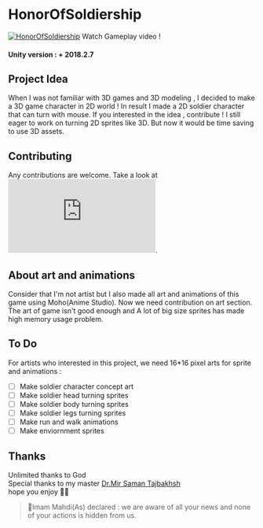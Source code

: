 # HonorOfSoldiership  
[![HonorOfSoldiership](https://github.com/amirihusayn/HonorOfSoldiership/blob/main/Assets/Sprites/Screen.jpg)](https://youtu.be/C8ORI2uycVc)
Watch Gameplay video !

#### Unity version : + 2018.2.7 

## Project Idea
When I was not familiar with 3D games and 3D modeling , I decided to make a 3D game character in 2D world ! In result I made a 2D soldier character that can turn with mouse. If you interested in the idea , contribute !
I still eager to work on turning 2D sprites like 3D. But now it would be time saving to use 3D assets.

## Contributing
Any contributions are welcome. Take a look at ![Contributing guideline](https://github.com/amirihusayn/HonorOfSoldiership/blob/main/CONTRIBUTING.md).

## About art and animations
Consider that I'm not artist but I also made all art and animations of this game using Moho(Anime Studio). Now we need contribution on art section. The art of game isn't good enough and A lot of big size sprites has made high memory usage problem.

## To Do
For artists who interested in this project, we need 16*16 pixel arts for sprite and animations :  
- [ ] Make soldier character concept art
- [ ] Make soldier head turning sprites
- [ ] Make soldier body turning sprites
- [ ] Make soldier legs turning sprites
- [ ] Make run and walk animations
- [ ] Make enviornment sprites

## Thanks
  Unlimited thanks to God   
  Special thanks to my master [Dr.Mir Saman Tajbakhsh](https://mstajbakhsh.ir/)   
  hope you enjoy 🤗🌹  

>:blossom:Imam Mahdi(As) declared :
> we are aware of all your news 
> and none of your actions is hidden from us.
